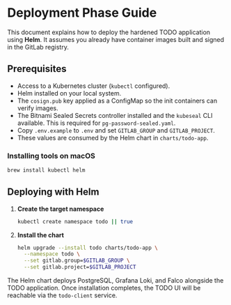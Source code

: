 # Deployment Phase Guide

This document explains how to deploy the hardened TODO application using **Helm**.
It assumes you already have container images built and signed in the GitLab registry.

## Prerequisites

- Access to a Kubernetes cluster (`kubectl` configured).
- Helm installed on your local system.
- The `cosign.pub` key applied as a ConfigMap so the init containers can verify images.
- The Bitnami Sealed Secrets controller installed and the `kubeseal` CLI
  available.
  This is required for `pg-password-sealed.yaml`.
- Copy `.env.example` to `.env` and set `GITLAB_GROUP` and `GITLAB_PROJECT`.
- These values are consumed by the Helm chart in `charts/todo-app`.

### Installing tools on macOS

```bash
brew install kubectl helm
```

## Deploying with Helm

1. **Create the target namespace**
   ```bash
   kubectl create namespace todo || true
   ```
2. **Install the chart**
   ```bash
   helm upgrade --install todo charts/todo-app \
     --namespace todo \
     --set gitlab.group=$GITLAB_GROUP \
     --set gitlab.project=$GITLAB_PROJECT
   ```

The Helm chart deploys PostgreSQL, Grafana Loki, and Falco alongside the TODO application.
Once installation completes, the TODO UI will be reachable via the `todo-client` service.
